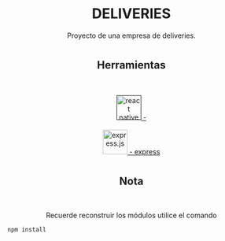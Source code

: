 <h1 align="center">DELIVERIES</h1>
<p align="center">
  Proyecto de una empresa de deliveries.
</p>
<h1></h1>
<h2 align="center">Herramientas</h2>
<br>
<p align="center">
  <a href="" target="_blank" rel="" >
  <img src="https://reactnative.dev/img/header_logo.svg" alt="react native" width="50" height="50"/>
   - </a>
  <br><br>
  <a href="https://www.npmjs.com/package/express" target="_blank" rel="express">
  <img src="https://i.imgur.com/V1RWR7l.png" alt="express.js" width="50" height="50"/>
   - express</a>
</p>
<h1></h1>
<h2 align="center">Nota</h2>
  <br>
  <p align="center">
    Recuerde reconstruir los módulos utilice el comando
  </p>

    npm install

<h1></h1>
